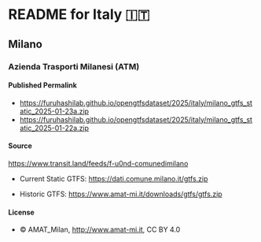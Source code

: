 # README for Italy 🇮🇹

## Milano

### Azienda Trasporti Milanesi (ATM)
#### Published Permalink
 * https://furuhashilab.github.io/opengtfsdataset/2025/italy/milano_gtfs_static_2025-01-23a.zip
 * https://furuhashilab.github.io/opengtfsdataset/2025/italy/milano_gtfs_static_2025-01-22a.zip

#### Source
https://www.transit.land/feeds/f-u0nd-comunedimilano

 * Current Static GTFS: 
https://dati.comune.milano.it/gtfs.zip

 * Historic GTFS: 
https://www.amat-mi.it/downloads/gtfs/gtfs.zip

#### License
 * © AMAT_Milan, http://www.amat-mi.it, CC BY 4.0
